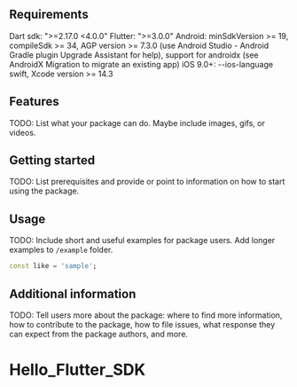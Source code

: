 <!--
This README describes the package. If you publish this package to pub.dev,
this README's contents appear on the landing page for your package.

For information about how to write a good package README, see the guide for
[writing package pages](https://dart.dev/guides/libraries/writing-package-pages).

For general information about developing packages, see the Dart guide for
[creating packages](https://dart.dev/guides/libraries/create-library-packages)
and the Flutter guide for
[developing packages and plugins](https://flutter.dev/developing-packages).
-->

## Requirements 

Dart sdk: ">=2.17.0 <4.0.0"
Flutter: ">=3.0.0"
Android: minSdkVersion >= 19, compileSdk >= 34, AGP version >= 7.3.0 (use Android Studio - Android Gradle plugin Upgrade Assistant for help), support for androidx (see AndroidX Migration to migrate an existing app)
iOS 9.0+: --ios-language swift, Xcode version >= 14.3

## Features

TODO: List what your package can do. Maybe include images, gifs, or videos.

## Getting started

TODO: List prerequisites and provide or point to information on how to
start using the package.

## Usage

TODO: Include short and useful examples for package users. Add longer examples
to `/example` folder.

```dart
const like = 'sample';
```

## Additional information

TODO: Tell users more about the package: where to find more information, how to
contribute to the package, how to file issues, what response they can expect
from the package authors, and more.
# Hello_Flutter_SDK

